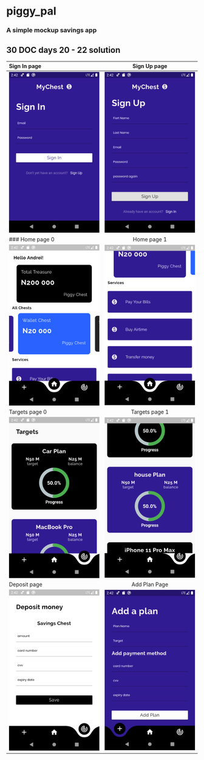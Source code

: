 # piggy_pal

### A simple mockup savings app

## 30 DOC days 20 - 22 solution

|Sign In page | Sign Up page |
| :---        |    :----:   |
| ![Signin Page](screenshots/signin.png) |![Signup Page](screenshots/signup.png)|
|   ### Home page 0  |      Home page 1       |
| ![Home Page](screenshots/home0.png) | ![Home Page1 Page](screenshots/home1.png) |
|Targets page 0|Targets page 1|
|![Targets Page 0](screenshots/targets0.png)|![Targets Page 1](screenshots/targets1.png)|
 |Deposit page| Add Plan Page|
|![deposit Page](screenshots/deposit.png)|![add plan Page](screenshots/addplan.png)|



### 

